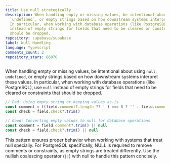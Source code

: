 ```yaml
---
title: Use null strategically
description: When handling empty or missing values, be intentional about using `null`,
  `undefined`, or empty strings based on how downstream systems interpret these values.
  In particular, when working with database operations (like PostgreSQL), use `null`
  instead of empty strings for fields that need to be cleared or constraints that
  should be dropped.
repository: supabase/supabase
label: Null Handling
language: Typescript
comments_count: 2
repository_stars: 86070
---
```


When handling empty or missing values, be intentional about using `null`, `undefined`, or empty strings based on how downstream systems interpret these values. In particular, when working with database operations (like PostgreSQL), use `null` instead of empty strings for fields that need to be cleared or constraints that should be dropped.

```typescript
// Bad: Using empty string or keeping values as-is
const comment = ((field.comment?.length ?? '') === 0 ? '' : field.comment)?.trim()
const check = field.check?.trim()

// Good: Converting empty values to null for database operations
const comment = field.comment?.trim() || null
const check = field.check?.trim() || null
```

This pattern ensures proper behavior when working with systems that treat null specially. For PostgreSQL specifically, NULL is required to remove comments or constraints, as empty strings are treated differently. Use the nullish coalescing operator (`||`) with null to handle this pattern concisely.